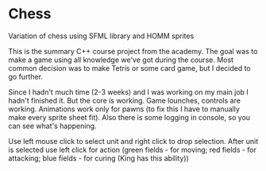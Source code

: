# Chess
Variation of chess using SFML library and HOMM sprites

This is the summary C++ course project from the academy.
The goal was to make a game using all knowledge we've got during the course.
Most common decision was to make Tetris or some card game, but I decided to go further.

Since I hadn't much time (2-3 weeks) and I was working on my main job I hadn't finished it. But the core is working.
Game lounches, controls are working. Animations work only for pawns (to fix this I have to manually make every sprite sheet fit).
Also there is some logging in console, so you can see what's happening.

Use left mouse click to select unit and right click to drop selection.
After unit is selected use left click for action (green fields - for moving; red fields - for attacking; blue fields - for curing (King has this ability))
